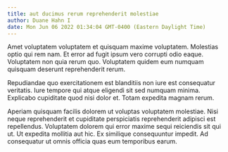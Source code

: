```yaml
---
title: aut ducimus rerum reprehenderit molestiae
author: Duane Hahn I
date: Mon Jun 06 2022 01:34:04 GMT-0400 (Eastern Daylight Time)
---
```

Amet voluptatem voluptatem et quisquam maxime voluptatem. Molestias optio qui rem nam. Et error ad fugit ipsum vero corrupti odio eaque. Voluptatem non quia rerum quo. Voluptatem quidem eum numquam quisquam deserunt reprehenderit rerum.

 Repudiandae quo exercitationem est blanditiis non iure est consequatur veritatis. Iure tempore qui atque eligendi sit sed numquam minima. Explicabo cupiditate quod nisi dolor et. Totam expedita magnam rerum.

 Aperiam quisquam facilis dolorem ut voluptas voluptatem molestiae. Nisi neque reprehenderit et cupiditate perspiciatis reprehenderit adipisci est repellendus. Voluptatem dolorem qui error maxime sequi reiciendis sit qui ut. Ut expedita mollitia aut hic. Ex similique consequuntur impedit. Ad consequatur ut omnis officia quas eum temporibus earum.